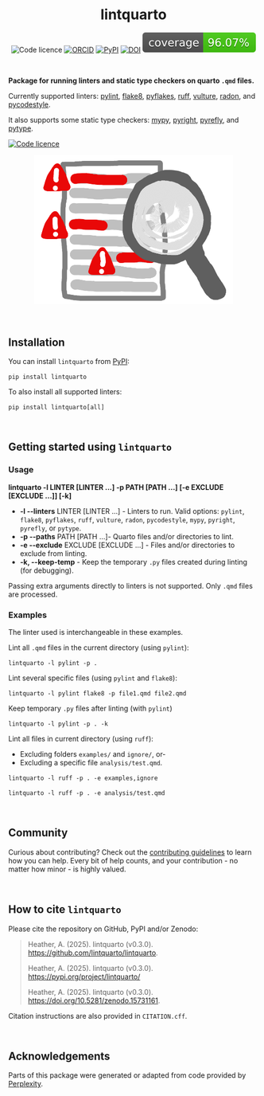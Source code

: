 <div align="center">

# lintquarto

![Code licence](https://img.shields.io/badge/🛡️_Code_licence-MIT-8a00c2?&labelColor=gray)
[![ORCID](https://img.shields.io/badge/ORCID_Amy_Heather-0000--0002--6596--3479-A6CE39?&logo=orcid&logoColor=white)](https://orcid.org/0000-0002-6596-3479)
[![PyPI](https://img.shields.io/pypi/v/lintquarto?&labelColor=gray)](https://pypi.org/project/lintquarto/)
[![DOI](https://img.shields.io/badge/DOI-10.5281/zenodo.15731161-486CAC?&logoColor=white)](https://doi.org/10.5281/zenodo.15731161)
[![Coverage](https://github.com/lintquarto/lintquarto/raw/main/images/coverage-badge.svg)](https://github.com/lintquarto/lintquarto/actions/workflows/tests.yaml)
</div>

<br>

**Package for running linters and static type checkers on quarto `.qmd` files.**

Currently supported linters: [pylint](https://github.com/pylint-dev/pylint), [flake8](https://github.com/pycqa/flake8), [pyflakes](https://github.com/PyCQA/pyflakes), [ruff](https://github.com/astral-sh/ruff), [vulture](https://github.com/jendrikseipp/vulture), [radon](https://github.com/rubik/radon), and [pycodestyle](https://github.com/PyCQA/pycodestyle).

It also supports some static type checkers: [mypy](https://github.com/python/mypy), [pyright](https://github.com/microsoft/pyright), [pyrefly](https://github.com/facebook/pyrefly), and [pytype](https://github.com/google/pytype).

[![Code licence](https://img.shields.io/badge/🖱️_Click_to_view_package_documentation-37a779?style=for-the-badge)](https://lintquarto.github.io/lintquarto/)

<p align="center">
  <img src="https://github.com/lintquarto/lintquarto/raw/main/docs/images/linting.png" alt="Linting illustration" width="400"/>
</p>

<br>

## Installation

You can install `lintquarto` from [PyPI](https://pypi.org/project/lintquarto/):

```
pip install lintquarto
```

To also install all supported linters:

```
pip install lintquarto[all]
```

<br>

## Getting started using `lintquarto`

### Usage

**lintquarto -l LINTER [LINTER ...] -p PATH [PATH ...] [-e EXCLUDE [EXCLUDE ...]] [-k]**

* **-l --linters** LINTER [LINTER ...] - Linters to run. Valid options: `pylint`, `flake8`, `pyflakes`, `ruff`, `vulture`, `radon`, `pycodestyle`, `mypy`, `pyright`, `pyrefly`, or `pytype`.
* **-p --paths** PATH [PATH ...]- Quarto files and/or directories to lint.
* **-e --exclude** EXCLUDE [EXCLUDE ...] - Files and/or directories to exclude from linting.
* **-k, --keep-temp** - Keep the temporary `.py` files created during linting (for debugging).

Passing extra arguments directly to linters is not supported. Only `.qmd` files are processed.

### Examples

The linter used is interchangeable in these examples.

Lint all `.qmd` files in the current directory (using `pylint`):

```{.bash}
lintquarto -l pylint -p .
```

Lint several specific files (using `pylint` and `flake8`):

```{.bash}
lintquarto -l pylint flake8 -p file1.qmd file2.qmd
```

Keep temporary `.py` files after linting (with `pylint`)

```{.bash}
lintquarto -l pylint -p . -k
```

Lint all files in current directory (using `ruff`):

* Excluding folders `examples/` and `ignore/`, or-
* Excluding a specific file `analysis/test.qmd`.

```{.bash}
lintquarto -l ruff -p . -e examples,ignore
```

```{.bash}
lintquarto -l ruff -p . -e analysis/test.qmd
```

<br>

## Community

Curious about contributing? Check out the [contributing guidelines](CONTRIBUTING.md) to learn how you can help. Every bit of help counts, and your contribution - no matter how minor - is highly valued.

<br>

## How to cite `lintquarto`

Please cite the repository on GitHub, PyPI and/or Zenodo:

> Heather, A. (2025). lintquarto (v0.3.0).  https://github.com/lintquarto/lintquarto.
>
> Heather, A. (2025). lintquarto (v0.3.0). https://pypi.org/project/lintquarto/
>
> Heather, A. (2025). lintquarto (v0.3.0). https://doi.org/10.5281/zenodo.15731161.

Citation instructions are also provided in `CITATION.cff`.

<br>

## Acknowledgements

Parts of this package were generated or adapted from code provided by [Perplexity](https://www.perplexity.ai/).
